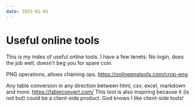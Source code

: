 ```yaml
---
date: 2025-01-03
---
```


# Useful online tools 

This is my index of useful online tools. I have a few tenets: No login, does the job well, doesn't beg you for spare coin.

PNG operations, allows chaining ops. <https://onlinepngtools.com/crop-png>

Any table conversion in any direction between html, csv, excel, markdown and more. 
<https://tableconvert.com/> This tool is also inspiring because it (is not but) could be a client-side product. God knows I like client-side tools!
